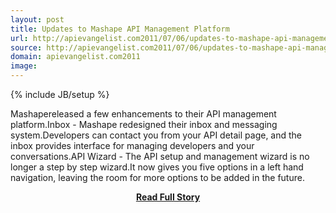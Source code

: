 ```yaml
---
layout: post
title: Updates to Mashape API Management Platform
url: http://apievangelist.com2011/07/06/updates-to-mashape-api-management-platform/
source: http://apievangelist.com2011/07/06/updates-to-mashape-api-management-platform/
domain: apievangelist.com2011
image: 
---
```

{% include JB/setup %}<p>Mashapereleased a few enhancements to their API management platform.Inbox - Mashape redesigned their inbox and messaging system.Developers can contact you from your API detail page, and the inbox provides interface for managing developers and your conversations.API Wizard - The API setup and management wizard is no longer a step by step wizard.It now gives you five options in a left hand navigation, leaving the room for more options to be added in the future.</p>
<center><p><a href="http://apievangelist.com2011/07/06/updates-to-mashape-api-management-platform/" style='padding:25px; font-sze:18px; font-weight: bold;'>Read Full Story</a></p></center>
